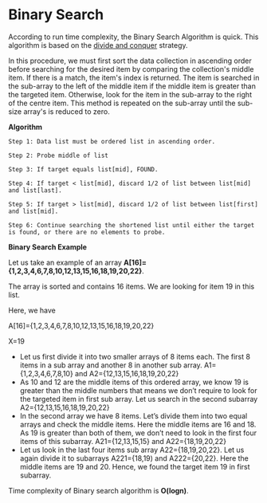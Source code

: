 # Binary Search



According to run time complexity, the Binary Search Algorithm is quick. This algorithm is based on the [divide and conquer](broken-reference) strategy.&#x20;

In this procedure, we must first sort the data collection in ascending order before searching for the desired item by comparing the collection's middle item. If there is a match, the item's index is returned. The item is searched in the sub-array to the left of the middle item if the middle item is greater than the targeted item. Otherwise, look for the item in the sub-array to the right of the centre item. This method is repeated on the sub-array until the sub-size array's is reduced to zero.

**Algorithm**

```
Step 1: Data list must be ordered list in ascending order.

Step 2: Probe middle of list

Step 3: If target equals list[mid], FOUND.

Step 4: If target < list[mid], discard 1/2 of list between list[mid] and list[last].

Step 5: If target > list[mid], discard 1/2 of list between list[first] and list[mid].

Step 6: Continue searching the shortened list until either the target is found, or there are no elements to probe.
```

**Binary Search Example**

Let us take an example of an array **A\[16]={1,2,3,4,6,7,8,10,12,13,15,16,18,19,20,22}**.&#x20;

The array is sorted and contains 16 items. We are looking for item 19 in this list.

Here, we have

A\[16]={1,2,3,4,6,7,8,10,12,13,15,16,18,19,20,22}

X=19

* Let us first divide it into two smaller arrays of 8 items each. The first 8 items in a sub array and another 8 in another sub array. A1={1,2,3,4,6,7,8,10} and A2={12,13,15,16,18,19,20,22}
* As 10 and 12 are the middle items of this ordered array, we know 19 is greater than the middle numbers that means we don’t require to look for the targeted item in first sub array. Let us search in the second subarray A2={12,13,15,16,18,19,20,22}
* In the second array we have 8 items. Let’s divide them into two equal arrays and check the middle items. Here the middle items are 16 and 18. As 19 is greater than both of them, we don’t need to look in the first four items of this subarray. A21={12,13,15,15} and A22={18,19,20,22}
* Let us look in the last four items sub array A22={18,19,20,22}. Let us again divide it to subarrays A221={18,19) and A222={20,22}. Here the middle items are 19 and 20. Hence, we found the target item 19 in first subarray.

Time complexity of Binary search algorithm is **O(logn)**.
